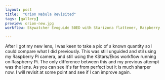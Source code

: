 ```yaml
---
layout: post
title:  "Orion Nebula Revisited"
tags: [gallery]
preview: orion-new.jpg
workflow: Skywatcher Evoguide 50ED with Starizona flattener, Raspberry Pi HQ Camera, unguided

---
```

After I got my new lens, I was keen to take a pic of a known quantity so I could compare what I did previously. This was still unguided and stil using my Raspberry Pi camera, and still using the KStars/Ekos workflow running on Raspberry Pi. The only difference between this and my previous attempt was the lens. As you can see it's far from perfect but it is much sharper now. I will revisit at some point and see if I can improve again.
